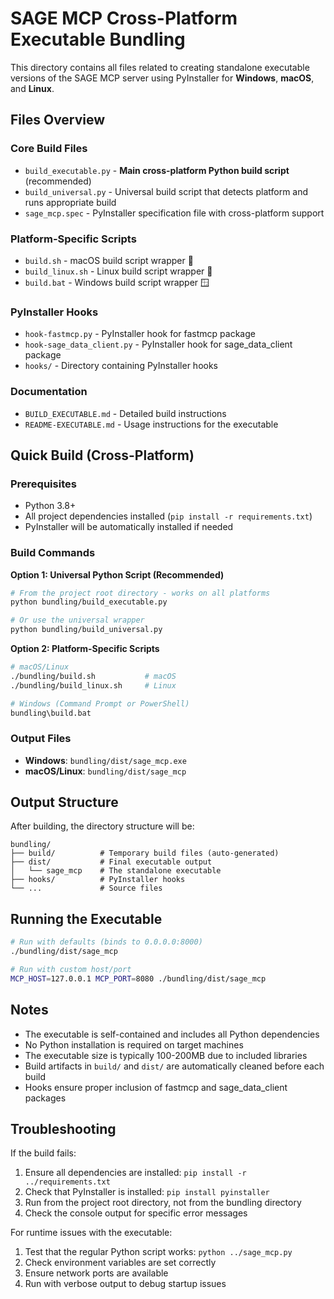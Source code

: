 # SAGE MCP Cross-Platform Executable Bundling

This directory contains all files related to creating standalone executable versions of the SAGE MCP server using PyInstaller for **Windows**, **macOS**, and **Linux**.

## Files Overview

### Core Build Files
- `build_executable.py` - **Main cross-platform Python build script** (recommended)
- `build_universal.py` - Universal build script that detects platform and runs appropriate build
- `sage_mcp.spec` - PyInstaller specification file with cross-platform support

### Platform-Specific Scripts
- `build.sh` - macOS build script wrapper 🍎
- `build_linux.sh` - Linux build script wrapper 🐧  
- `build.bat` - Windows build script wrapper 🪟

### PyInstaller Hooks
- `hook-fastmcp.py` - PyInstaller hook for fastmcp package
- `hook-sage_data_client.py` - PyInstaller hook for sage_data_client package
- `hooks/` - Directory containing PyInstaller hooks

### Documentation
- `BUILD_EXECUTABLE.md` - Detailed build instructions
- `README-EXECUTABLE.md` - Usage instructions for the executable

## Quick Build (Cross-Platform)

### Prerequisites
- Python 3.8+
- All project dependencies installed (`pip install -r requirements.txt`)
- PyInstaller will be automatically installed if needed

### Build Commands

**Option 1: Universal Python Script (Recommended)**
```bash
# From the project root directory - works on all platforms
python bundling/build_executable.py

# Or use the universal wrapper
python bundling/build_universal.py
```

**Option 2: Platform-Specific Scripts**
```bash
# macOS/Linux
./bundling/build.sh           # macOS
./bundling/build_linux.sh     # Linux

# Windows (Command Prompt or PowerShell)
bundling\build.bat
```

### Output Files
- **Windows**: `bundling/dist/sage_mcp.exe`
- **macOS/Linux**: `bundling/dist/sage_mcp`

## Output Structure

After building, the directory structure will be:
```
bundling/
├── build/          # Temporary build files (auto-generated)
├── dist/           # Final executable output
│   └── sage_mcp    # The standalone executable
├── hooks/          # PyInstaller hooks
└── ...             # Source files
```

## Running the Executable

```bash
# Run with defaults (binds to 0.0.0.0:8000)
./bundling/dist/sage_mcp

# Run with custom host/port
MCP_HOST=127.0.0.1 MCP_PORT=8080 ./bundling/dist/sage_mcp
```

## Notes

- The executable is self-contained and includes all Python dependencies
- No Python installation is required on target machines
- The executable size is typically 100-200MB due to included libraries
- Build artifacts in `build/` and `dist/` are automatically cleaned before each build
- Hooks ensure proper inclusion of fastmcp and sage_data_client packages

## Troubleshooting

If the build fails:
1. Ensure all dependencies are installed: `pip install -r ../requirements.txt`
2. Check that PyInstaller is installed: `pip install pyinstaller`
3. Run from the project root directory, not from the bundling directory
4. Check the console output for specific error messages

For runtime issues with the executable:
1. Test that the regular Python script works: `python ../sage_mcp.py`
2. Check environment variables are set correctly
3. Ensure network ports are available
4. Run with verbose output to debug startup issues 
